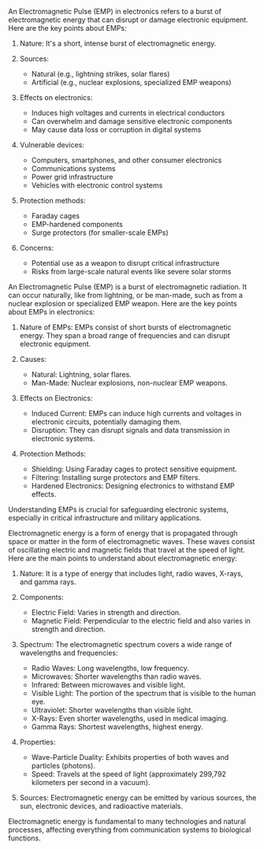 An Electromagnetic Pulse (EMP) in electronics refers to a burst of electromagnetic energy that can disrupt or damage electronic equipment. Here are the key points about EMPs:

1. Nature: It's a short, intense burst of electromagnetic energy.

2. Sources:

   - Natural (e.g., lightning strikes, solar flares)
   - Artificial (e.g., nuclear explosions, specialized EMP weapons)

3. Effects on electronics:

   - Induces high voltages and currents in electrical conductors
   - Can overwhelm and damage sensitive electronic components
   - May cause data loss or corruption in digital systems

4. Vulnerable devices:

   - Computers, smartphones, and other consumer electronics
   - Communications systems
   - Power grid infrastructure
   - Vehicles with electronic control systems

5. Protection methods:

   - Faraday cages
   - EMP-hardened components
   - Surge protectors (for smaller-scale EMPs)

6. Concerns:

   - Potential use as a weapon to disrupt critical infrastructure
   - Risks from large-scale natural events like severe solar storms

An Electromagnetic Pulse (EMP) is a burst of electromagnetic radiation. It can occur naturally, like from lightning, or be man-made, such as from a nuclear explosion or specialized EMP weapon. Here are the key points about EMPs in electronics:

1. Nature of EMPs: EMPs consist of short bursts of electromagnetic energy. They span a broad range of frequencies and can disrupt electronic equipment.

2. Causes:

   - Natural: Lightning, solar flares.
   - Man-Made: Nuclear explosions, non-nuclear EMP weapons.

3. Effects on Electronics:

   - Induced Current: EMPs can induce high currents and voltages in electronic circuits, potentially damaging them.
   - Disruption: They can disrupt signals and data transmission in electronic systems.

4. Protection Methods:

   - Shielding: Using Faraday cages to protect sensitive equipment.
   - Filtering: Installing surge protectors and EMP filters.
   - Hardened Electronics: Designing electronics to withstand EMP effects.

Understanding EMPs is crucial for safeguarding electronic systems, especially in critical infrastructure and military applications.

Electromagnetic energy is a form of energy that is propagated through space or matter in the form of electromagnetic waves. These waves consist of oscillating electric and magnetic fields that travel at the speed of light. Here are the main points to understand about electromagnetic energy:

1. Nature: It is a type of energy that includes light, radio waves, X-rays, and gamma rays.

2. Components:

   - Electric Field: Varies in strength and direction.
   - Magnetic Field: Perpendicular to the electric field and also varies in strength and direction.

3. Spectrum: The electromagnetic spectrum covers a wide range of wavelengths and frequencies:

   - Radio Waves: Long wavelengths, low frequency.
   - Microwaves: Shorter wavelengths than radio waves.
   - Infrared: Between microwaves and visible light.
   - Visible Light: The portion of the spectrum that is visible to the human eye.
   - Ultraviolet: Shorter wavelengths than visible light.
   - X-Rays: Even shorter wavelengths, used in medical imaging.
   - Gamma Rays: Shortest wavelengths, highest energy.

4. Properties:

   - Wave-Particle Duality: Exhibits properties of both waves and particles (photons).
   - Speed: Travels at the speed of light (approximately 299,792 kilometers per second in a vacuum).

5. Sources: Electromagnetic energy can be emitted by various sources,  the sun, electronic devices, and radioactive materials.

Electromagnetic energy is fundamental to many technologies and natural processes, affecting everything from communication systems to biological functions.
